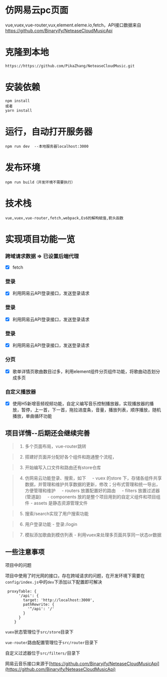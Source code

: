 # 仿网易云pc页面
vue,vuex,vue-router,vux,element.eleme.io,fetch，API接口数据来自 https://github.com/Binaryify/NeteaseCloudMusicApi

# 克隆到本地

```
https://https://github.com/PikaZhang/NeteaseCloudMusic.git
```

# 安装依赖
```
npm install
或者
yarn install
```
# 运行，自动打开服务器
```
npm run dev  --本地服务器localhost:3000
```
# 发布环境
```
npm run build（开发环境不需要执行）
```

# 技术栈
```
vue,vuex,vue-router,fetch,webpack,Es6的解构赋值,箭头函数
```


# 实现项目功能一览

### 跨域请求数据 => 已设置后端代理
- [x] fetch

### 登录
- [x] 利用网易云API登录接口，发送登录请求

### 登录
- [x] 利用网易云API登录接口，发送登录请求

### 登录
- [x] 利用网易云API登录接口，发送登录请求

### 分页
- [x] 歌单详情页歌曲数目过多，利用element组件分页组件功能，将歌曲动态划分成多页

### 自定义播放器
- [x] 使用H5新增音频视频功能，自定义编写音乐控制播放器，实现播放器的播放，暂停，上一首，下一首，拖拉进度条，音量，播放列表，顺序播放，随机播放，单曲循环功能


## 项目详情--后期还会继续完善
> 1. 多个页面布局，vue-router跳转

> 2. 搭建好页面并分配好各个组件和跑通整个流程，

> 3. 开始编写入口文件和路由还有store仓库

> 4. 仿网易云功能登录、搜索，如下
     - vuex 的store 下，存储各组件共享数据，并管理和维护共享数据的更新，修改；分布式管理和统一导出，方便管理和维护
     - routers 放置配置好的路由
     - filters 放置过滤器(管道副)
     - components 放的是整个项目用到的自定义组件和项目组件
     - assets 是静态资源管理文件

> 5. 搜索/search实现了用户搜索功能

> 6. 用户登录功能
       - 登录:/login

> 7. 模拟添加歌曲到模仿列表 - 利用vuex来处理多页面共享同一状态or数据




## 一些注意事项

项目中的问题

项目中使用了时光网的接口，存在跨域请求的问题，在开发环境下需要在`config/index.js`中的`dev`下添加以下配置即可解决
```
 proxyTable: {
      '/api': {
        target: 'http://localhost:3000',
        pathRewrite: {
          '^/api': '/'
        }
      }
    }
```


`vuex`状态管理位于`src/store`目录下

`vue-router`路由配置管理位于`src/router`目录下

自定义过滤器位于`src/filters/`目录下

网易云音乐接口来源于[https://github.com/Binaryify/NeteaseCloudMusicApi](https://github.com/Binaryify/NeteaseCloudMusicApi)